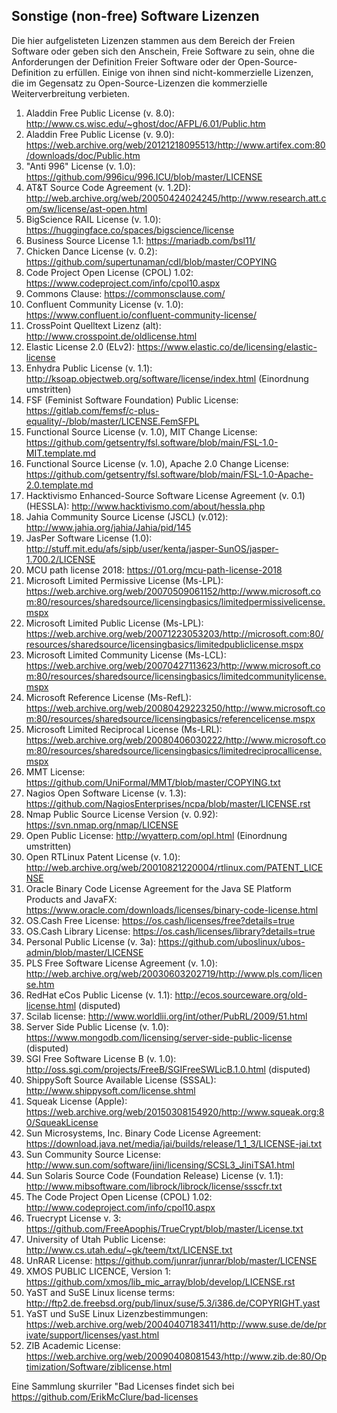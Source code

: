 ## Sonstige (non-free) Software Lizenzen

Die hier aufgelisteten Lizenzen stammen aus dem Bereich der Freien Software oder geben sich den Anschein, Freie Software zu sein, ohne die Anforderungen der Definition Freier Software oder der Open-Source-Definition zu erfüllen. Einige von ihnen sind nicht-kommerzielle Lizenzen, die im Gegensatz zu Open-Source-Lizenzen die kommerzielle Weiterverbreitung verbieten.

1. Aladdin Free Public License (v. 8.0): http://www.cs.wisc.edu/~ghost/doc/AFPL/6.01/Public.htm
1. Aladdin Free Public License (v. 9.0): https://web.archive.org/web/20121218095513/http://www.artifex.com:80/downloads/doc/Public.htm
1. "Anti 996" License (v. 1.0): https://github.com/996icu/996.ICU/blob/master/LICENSE
1. AT&T Source Code Agreement (v. 1.2D): http://web.archive.org/web/20050424024245/http://www.research.att.com/sw/license/ast-open.html
2. BigScience RAIL License (v. 1.0): https://huggingface.co/spaces/bigscience/license
3. Business Source License 1.1: https://mariadb.com/bsl11/
4. Chicken Dance License (v. 0.2): https://github.com/supertunaman/cdl/blob/master/COPYING 
5. Code Project Open License (CPOL) 1.02: https://www.codeproject.com/info/cpol10.aspx
6. Commons Clause: https://commonsclause.com/
7. Confluent Community License (v. 1.0): https://www.confluent.io/confluent-community-license/
8. CrossPoint Quelltext Lizenz (alt): http://www.crosspoint.de/oldlicense.html
9. Elastic License 2.0 (ELv2): https://www.elastic.co/de/licensing/elastic-license
10. Enhydra Public License (v. 1.1): http://ksoap.objectweb.org/software/license/index.html (Einordnung umstritten)
11. FSF (Feminist Software Foundation) Public License: https://gitlab.com/femsf/c-plus-equality/-/blob/master/LICENSE.FemSFPL
12. Functional Source License (v. 1.0), MIT Change License: https://github.com/getsentry/fsl.software/blob/main/FSL-1.0-MIT.template.md
13. Functional Source License (v. 1.0), Apache 2.0 Change License: https://github.com/getsentry/fsl.software/blob/main/FSL-1.0-Apache-2.0.template.md
14. Hacktivismo Enhanced-Source Software License Agreement (v. 0.1) (HESSLA): http://www.hacktivismo.com/about/hessla.php
15. Jahia Community Source License (JSCL) (v.012): http://www.jahia.org/jahia/Jahia/pid/145
16. JasPer Software License (1.0): http://stuff.mit.edu/afs/sipb/user/kenta/jasper-SunOS/jasper-1.700.2/LICENSE
17. MCU path license 2018: https://01.org/mcu-path-license-2018
18. Microsoft Limited Permissive License (Ms-LPL): https://web.archive.org/web/20070509061152/http://www.microsoft.com:80/resources/sharedsource/licensingbasics/limitedpermissivelicense.mspx 
19. Microsoft Limited Public License (Ms-LPL): https://web.archive.org/web/20071223053203/http://microsoft.com:80/resources/sharedsource/licensingbasics/limitedpubliclicense.mspx 
20. Microsoft Limited Community License (Ms-LCL): https://web.archive.org/web/20070427113623/http://www.microsoft.com:80/resources/sharedsource/licensingbasics/limitedcommunitylicense.mspx
21. Microsoft Reference License (Ms-RefL): https://web.archive.org/web/20080429223250/http://www.microsoft.com:80/resources/sharedsource/licensingbasics/referencelicense.mspx
22. Microsoft Limited Reciprocal License (Ms-LRL): https://web.archive.org/web/20080406030222/http://www.microsoft.com:80/resources/sharedsource/licensingbasics/limitedreciprocallicense.mspx
23. MMT License: https://github.com/UniFormal/MMT/blob/master/COPYING.txt
24. Nagios Open Software License (v. 1.3): https://github.com/NagiosEnterprises/ncpa/blob/master/LICENSE.rst
25. Nmap Public Source License Version (v. 0.92): https://svn.nmap.org/nmap/LICENSE
26. Open Public License: http://wyatterp.com/opl.html (Einordnung umstritten)
27. Open RTLinux Patent License (v. 1.0): http://web.archive.org/web/20010821220004/rtlinux.com/PATENT_LICENSE
28. Oracle Binary Code License Agreement for the Java SE Platform Products and JavaFX: https://www.oracle.com/downloads/licenses/binary-code-license.html
29. OS.Cash Free License: https://os.cash/licenses/free?details=true
30. OS.Cash Library License: https://os.cash/licenses/library?details=true
31. Personal Public License (v. 3a): https://github.com/uboslinux/ubos-admin/blob/master/LICENSE
32. PLS Free Software License Agreement (v. 1.0): http://web.archive.org/web/20030603202719/http://www.pls.com/license.htm
33. RedHat eCos Public License (v. 1.1): http://ecos.sourceware.org/old-license.html (disputed)
34. Scilab license: http://www.worldlii.org/int/other/PubRL/2009/51.html
35. Server Side Public License (v. 1.0): https://www.mongodb.com/licensing/server-side-public-license (disputed)
36. SGI Free Software License B (v. 1.0): http://oss.sgi.com/projects/FreeB/SGIFreeSWLicB.1.0.html (disputed)
37. ShippySoft Source Available License (SSSAL): http://www.shippysoft.com/license.shtml
38. Squeak License (Apple): https://web.archive.org/web/20150308154920/http://www.squeak.org:80/SqueakLicense
39. Sun Microsystems, Inc. Binary Code License Agreement: https://download.java.net/media/jai/builds/release/1_1_3/LICENSE-jai.txt
40. Sun Community Source License: http://www.sun.com/software/jini/licensing/SCSL3_JiniTSA1.html
41. Sun Solaris Source Code (Foundation Release) License (v. 1.1): http://www.mibsoftware.com/librock/librock/license/ssscfr.txt
42. The Code Project Open License (CPOL) 1.02: http://www.codeproject.com/info/cpol10.aspx
43. Truecrypt License v. 3: https://github.com/FreeApophis/TrueCrypt/blob/master/License.txt
44. University of Utah Public License: http://www.cs.utah.edu/~gk/teem/txt/LICENSE.txt
45. UnRAR License: https://github.com/junrar/junrar/blob/master/LICENSE
46. XMOS PUBLIC LICENCE, Version 1: https://github.com/xmos/lib_mic_array/blob/develop/LICENSE.rst
47. YaST and SuSE Linux license terms: http://ftp2.de.freebsd.org/pub/linux/suse/5.3/i386.de/COPYRIGHT.yast
48. YaST und SuSE Linux Lizenzbestimmungen: https://web.archive.org/web/20040407183411/http://www.suse.de/de/private/support/licenses/yast.html
49. ZIB Academic License: https://web.archive.org/web/20090408081543/http://www.zib.de:80/Optimization/Software/ziblicense.html

Eine Sammlung skurriler "Bad Licenses findet sich bei https://github.com/ErikMcClure/bad-licenses

